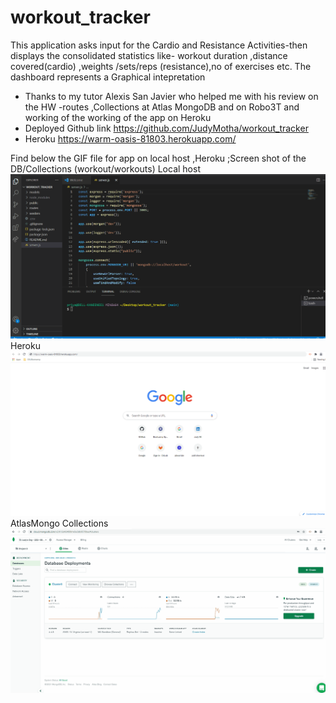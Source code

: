 # workout_tracker
This application  asks input for the Cardio and Resistance Activities-then displays the consolidated statistics like- workout duration ,distance covered(cardio) ,weights /sets/reps (resistance),no of exercises etc.
The dashboard represents a Graphical intepretation
* Thanks to my tutor Alexis San Javier who helped me with his review on the HW -routes ,Collections at Atlas  MongoDB and on Robo3T and working of the working of the app on Heroku
* Deployed Github link  https://github.com/JudyMotha/workout_tracker
* Heroku   https://warm-oasis-81803.herokuapp.com/

Find below the GIF file for app on local host ,Heroku ;Screen shot of the DB/Collections (workout/workouts)
Local host<img src="./Workouts.gif">
Heroku  <img src="./WorkoutsHeroku.gif">
AtlasMongo Collections <img src ="./AtlasMongoDBCollections.gif">
